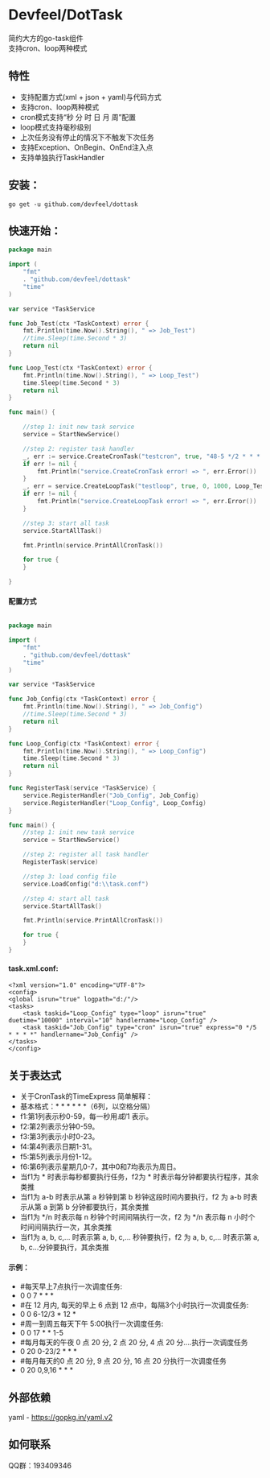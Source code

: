 # Devfeel/DotTask
简约大方的go-task组件
<br>支持cron、loop两种模式


## 特性
* 支持配置方式(xml + json + yaml)与代码方式
* 支持cron、loop两种模式
* cron模式支持“秒 分 时 日 月 周”配置
* loop模式支持毫秒级别
* 上次任务没有停止的情况下不触发下次任务
* 支持Exception、OnBegin、OnEnd注入点
* 支持单独执行TaskHandler


## 安装：

```
go get -u github.com/devfeel/dottask
```

## 快速开始：

```go
package main

import (
	"fmt"
	. "github.com/devfeel/dottask"
	"time"
)

var service *TaskService

func Job_Test(ctx *TaskContext) error {
	fmt.Println(time.Now().String(), " => Job_Test")
	//time.Sleep(time.Second * 3)
	return nil
}

func Loop_Test(ctx *TaskContext) error {
	fmt.Println(time.Now().String(), " => Loop_Test")
	time.Sleep(time.Second * 3)
	return nil
}

func main() {

    //step 1: init new task service
	service = StartNewService()

	//step 2: register task handler
	_, err := service.CreateCronTask("testcron", true, "48-5 */2 * * * *", Job_Test, nil)
	if err != nil {
		fmt.Println("service.CreateCronTask error! => ", err.Error())
	}
	_, err = service.CreateLoopTask("testloop", true, 0, 1000, Loop_Test, nil)
	if err != nil {
		fmt.Println("service.CreateLoopTask error! => ", err.Error())
	}

	//step 3: start all task
	service.StartAllTask()

	fmt.Println(service.PrintAllCronTask())

	for true {
	}

}

```

#### 配置方式
```go

package main

import (
	"fmt"
	. "github.com/devfeel/dottask"
	"time"
)

var service *TaskService

func Job_Config(ctx *TaskContext) error {
	fmt.Println(time.Now().String(), " => Job_Config")
	//time.Sleep(time.Second * 3)
	return nil
}

func Loop_Config(ctx *TaskContext) error {
	fmt.Println(time.Now().String(), " => Loop_Config")
	time.Sleep(time.Second * 3)
	return nil
}

func RegisterTask(service *TaskService) {
	service.RegisterHandler("Job_Config", Job_Config)
	service.RegisterHandler("Loop_Config", Loop_Config)
}

func main() {
	//step 1: init new task service
	service = StartNewService()

	//step 2: register all task handler
	RegisterTask(service)

	//step 3: load config file
	service.LoadConfig("d:\\task.conf")

	//step 4: start all task
	service.StartAllTask()

	fmt.Println(service.PrintAllCronTask())

	for true {
	}
}

```
#### task.xml.conf:
```
<?xml version="1.0" encoding="UTF-8"?>
<config>
<global isrun="true" logpath="d:/"/>
<tasks>
    <task taskid="Loop_Config" type="loop" isrun="true" duetime="10000" interval="10" handlername="Loop_Config" />
    <task taskid="Job_Config" type="cron" isrun="true" express="0 */5 * * * *" handlername="Job_Config" />
</tasks>
</config>

```


## 关于表达式
* 关于CronTask的TimeExpress 简单解释：
* 基本格式：* * * * * *（6列，以空格分隔）
* f1:第1列表示秒0-59，每一秒用*或*/1 表示。
* f2:第2列表示分钟0-59。
* f3:第3列表示小时0-23。
* f4:第4列表示日期1-31。
* f5:第5列表示月份1-12。
* f6:第6列表示星期几0-7，其中0和7均表示为周日。
* 当f1为 * 时表示每秒都要执行任务，f2为 * 时表示每分钟都要执行程序，其余类推
* 当f1为 a-b 时表示从第 a 秒钟到第 b 秒钟这段时间内要执行，f2 为 a-b 时表示从第 a 到第 b 分钟都要执行，其余类推
* 当f1为 */n 时表示每 n 秒钟个时间间隔执行一次，f2 为 */n 表示每 n 小时个时间间隔执行一次，其余类推
* 当f1为 a, b, c,... 时表示第 a, b, c,... 秒钟要执行，f2 为 a, b, c,... 时表示第 a, b, c...分钟要执行，其余类推
#### 示例：
* #每天早上7点执行一次调度任务:
* 0 0 7 * * *
* #在 12 月内, 每天的早上 6 点到 12 点中，每隔3个小时执行一次调度任务:
* 0 0 6-12/3 * 12 *
* #周一到周五每天下午 5:00执行一次调度任务:
* 0 0 17 * * 1-5
* #每月每天的午夜 0 点 20 分, 2 点 20 分, 4 点 20 分....执行一次调度任务
* 0 20 0-23/2 * * *
* #每月每天的0 点 20 分, 9 点 20 分, 16 点 20 分执行一次调度任务
* 0 20 0,9,16 * * *


## 外部依赖
yaml - https://gopkg.in/yaml.v2


## 如何联系
QQ群：193409346
